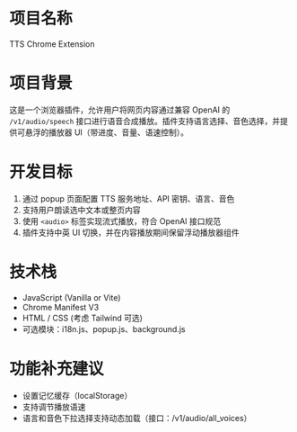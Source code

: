 # 项目名称

TTS Chrome Extension

# 项目背景

这是一个浏览器插件，允许用户将网页内容通过兼容 OpenAI 的 `/v1/audio/speech` 接口进行语音合成播放。插件支持语言选择、音色选择，并提供可悬浮的播放器 UI（带进度、音量、语速控制）。

# 开发目标

1. 通过 popup 页面配置 TTS 服务地址、API 密钥、语言、音色
2. 支持用户朗读选中文本或整页内容
3. 使用 `<audio>` 标签实现流式播放，符合 OpenAI 接口规范
4. 插件支持中英 UI 切换，并在内容播放期间保留浮动播放器组件

# 技术栈

- JavaScript (Vanilla or Vite)
- Chrome Manifest V3
- HTML / CSS (考虑 Tailwind 可选)
- 可选模块：i18n.js、popup.js、background.js

# 功能补充建议

- 设置记忆缓存（localStorage）
- 支持调节播放语速
- 语言和音色下拉选择支持动态加载（接口：/v1/audio/all_voices）

